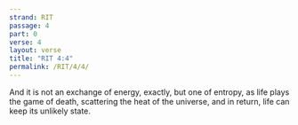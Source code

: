 ```yaml
---
strand: RIT
passage: 4
part: 0
verse: 4
layout: verse
title: "RIT 4:4"
permalink: /RIT/4/4/
---
```

And it is not an exchange of energy, exactly, but one of entropy, as life plays the game of death, scattering the heat of the universe, and in return, life can keep its unlikely state.
